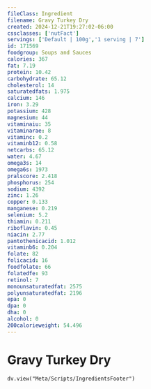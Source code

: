 ```yaml
---
fileClass: Ingredient
filename: Gravy Turkey Dry
created: 2024-12-21T19:27:02-06:00
cssclasses: ['nutFact']
servings: ['Default | 100g','1 serving | 7']
id: 171569
foodgroup: Soups and Sauces
calories: 367
fat: 7.19
protein: 10.42
carbohydrate: 65.12
cholesterol: 14
saturatedfats: 1.975
calcium: 146
iron: 3.29
potassium: 428
magnesium: 44
vitaminaiu: 35
vitaminarae: 8
vitaminc: 0.2
vitaminb12: 0.58
netcarbs: 65.12
water: 4.67
omega3s: 14
omega6s: 1973
pralscore: 2.418
phosphorus: 254
sodium: 4392
zinc: 1.26
copper: 0.133
manganese: 0.219
selenium: 5.2
thiamin: 0.211
riboflavin: 0.45
niacin: 2.77
pantothenicacid: 1.012
vitaminb6: 0.204
folate: 82
folicacid: 16
foodfolate: 66
folatedfe: 93
retinol: 7
monounsaturatedfat: 2575
polyunsaturatedfat: 2196
epa: 0
dpa: 0
dha: 0
alcohol: 0
200calorieweight: 54.496
---
```


# Gravy Turkey Dry

```dataviewjs
dv.view("Meta/Scripts/IngredientsFooter")
```